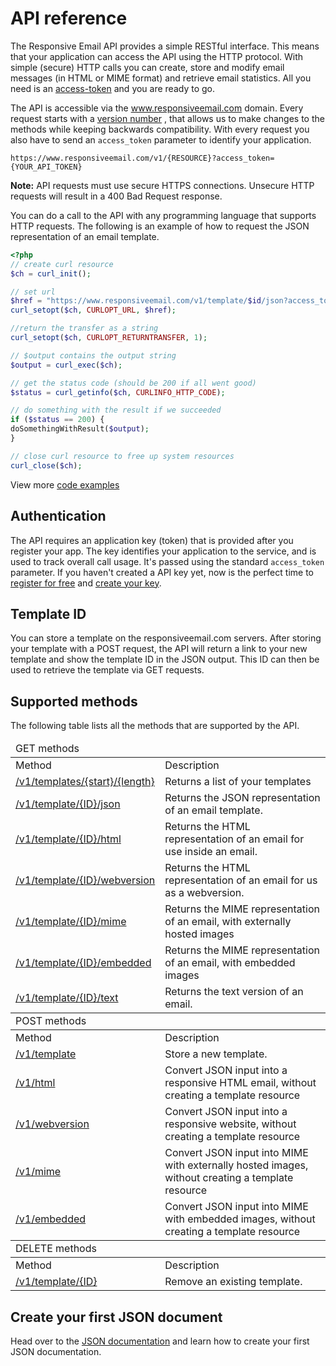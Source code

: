 # API reference 

The Responsive Email API provides a simple RESTful interface. This means 
that your application can access the API using the HTTP protocol. With
simple (secure) HTTP calls you can create, store and modify email messages
(in HTML or MIME format) and retrieve email statistics. All you need is
an [access-token](/app/#/admin/api-access) and you are ready to go.


The API is accessible via the www.responsiveemail.com
domain. Every request starts with a <a href="/support/api/versions">version number</a>
, that allows us to make changes to the methods while keeping
backwards compatibility. With every request you also have to
send an `access_token` parameter to identify your application.

<pre><code>https://www.responsiveemail.com/v1/{RESOURCE}?access_token={YOUR_API_TOKEN}</code></pre>

**Note:** API requests must use secure HTTPS connections. Unsecure HTTP requests will
result in a 400 Bad Request response.

You can do a call to the API with any programming language that supports HTTP requests.
The following is an example of how to request the JSON representation of an email template.


````php
<?php
// create curl resource
$ch = curl_init();

// set url
$href = "https://www.responsiveemail.com/v1/template/$id/json?access_token=$token";
curl_setopt($ch, CURLOPT_URL, $href);

//return the transfer as a string
curl_setopt($ch, CURLOPT_RETURNTRANSFER, 1);

// $output contains the output string
$output = curl_exec($ch);

// get the status code (should be 200 if all went good)
$status = curl_getinfo($ch, CURLINFO_HTTP_CODE);

// do something with the result if we succeeded
if ($status == 200) {
doSomethingWithResult($output);
}

// close curl resource to free up system resources
curl_close($ch);
````


View more [code examples](/support/api/examples "code examples")


<div class="row-12">
    <div class="cols-6 gutter-small">
        <h2>Authentication</h2>
        <p>
            The API requires an application key (token) that is provided
            after you register your app. The key identifies your application
            to the service, and is used to track overall call usage. It's
            passed using the standard <code>access_token</code> parameter.
            If you haven't created a API key yet, now is the perfect time
            to <a href="/app/#/menu/register" title="register for free">register for free</a>
            and <a href="/app/#/admin/responsive-api" title="create your key">create your key</a>.
        </p>
    </div>
    <div class="cols-6 gutter-small">
        <h2>Template ID</h2>
        <p>
            You can store a template on the responsiveemail.com servers. After storing your template
            with a POST request, the API will return a link to your new template and show the template
            ID in the JSON output. This ID can then be used to retrieve the template via GET requests.
        </p>
    </div>
</div>
 

## Supported methods

The following table lists all the methods that are supported by the API.

<table class="info">
    <thead>
        <tr>
            <td colspan="3">
                GET methods
            </td>
        </tr>
    </thead>
    <tbody>
        <tr class="thead">
            <td>Method</td>
            <td>Description</td>
        </tr>
        <tr>
            <td><a href="/support/api/get-templates/">/v1/templates/{start}/{length}</td>
            <td>Returns a list of your templates</td>
        </tr>
        <tr>
            <td><a href="/support/api/get-template-json">/v1/template/{ID}/json</td>
            <td>Returns the JSON representation of an email template.</td>
        </tr>
        <tr>
            <td><a href="/support/api/get-template-html">/v1/template/{ID}/html</td>
            <td>Returns the HTML representation of an email for use inside an email.</td>
        </tr>
        <tr>
            <td><a href="/support/api/get-template-webversion">/v1/template/{ID}/webversion</td>
            <td>Returns the HTML representation of an email for us as a webversion.</td>
        </tr>
        <tr>
            <td><a href="/support/api/get-template-mime">/v1/template/{ID}/mime</td>
            <td>Returns the MIME representation of an email, with externally hosted images</td>
        </tr>
        <tr>
            <td><a href="/support/api/get-template-embedded">/v1/template/{ID}/embedded</td>
            <td>Returns the MIME representation of an email, with embedded images</td>
        </tr>
        <tr>
            <td><a href="/support/api/get-template-text">/v1/template/{ID}/text</td>
            <td>Returns the text version of an email.</td>
        </tr>
    </tbody>
    <thead>
        <tr>
            <td colspan="3">
                POST methods
            </td>
        </tr>
    </thead>
    <tbody>
        <tr class="thead">
            <td>Method</td>
            <td>Description</td>
        </tr>
        <tr>
            <td><a href="/support/api/post-template">/v1/template</td>
            <td>Store a new template.</td>
        </tr>
        <tr>
            <td><a href="/support/api/post-html">/v1/html</td>
            <td>Convert JSON input into a responsive HTML email, without creating a template resource</td>
        </tr>
        <tr>
            <td><a href="/support/api/post-webversion">/v1/webversion</td>
            <td>Convert JSON input into a responsive website, without creating a template resource</td>
        </tr>
        <tr>
            <td><a href="/support/api/post-mime">/v1/mime</td>
            <td>Convert JSON input into MIME with externally hosted images, without creating a template resource</td>
        </tr>
        <tr>
            <td><a href="/support/api/post-embedded">/v1/embedded</td>
            <td>Convert JSON input into MIME with embedded images, without creating a template resource</td>
        </tr>
    </tbody>
    <thead>
        <tr>
            <td colspan="3">
                DELETE methods
            </td>
        </tr>
    </thead>
    <tbody>
        <tr class="thead">
            <td>Method</td>
            <td>Description</td>
        </tr>
        <tr>
            <td><a href="/support/api/delete-template">/v1/template/{ID}</td>
            <td>Remove an existing template.</td>
        </tr>
    </tbody>
</table>

## Create your first JSON document

Head over to the [JSON documentation](/support/json/introduction "JSON documentation") and learn how to
create your first JSON documentation.

